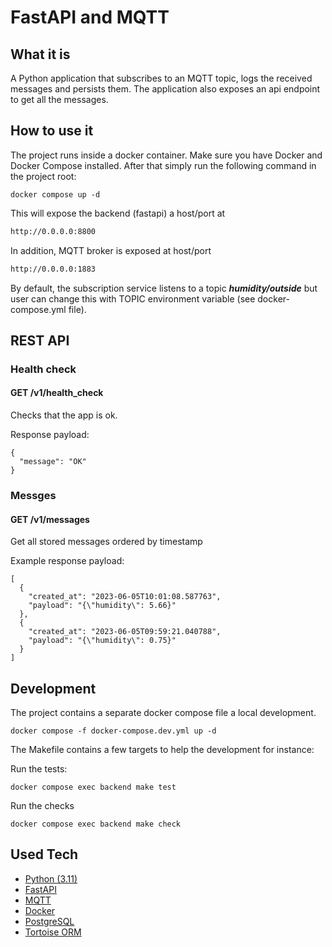 # FastAPI and MQTT

## What it is

A Python application that subscribes to an MQTT topic, logs the received messages and persists them. The application
also exposes an api endpoint to get all the messages.

## How to use it

The project runs inside a docker container.
Make sure you have Docker and Docker Compose installed. After that simply run
the following command in the project root:

```
docker compose up -d
```

This will expose the backend (fastapi) a host/port at

```bash
http://0.0.0.0:8800
```

In addition, MQTT broker is exposed at host/port

```bash
http://0.0.0.0:1883
```

By default, the subscription service listens to a topic ***humidity/outside*** but user can
change this with TOPIC environment variable (see docker-compose.yml file).

## REST API

### Health check

#### GET /v1/health_check

Checks that the app is ok.

Response payload:

```
{
  "message": "OK"
}
```

### Messges

#### GET /v1/messages

Get all stored messages ordered by timestamp

Example response payload:

```
[
  {
    "created_at": "2023-06-05T10:01:08.587763",
    "payload": "{\"humidity\": 5.66}"
  },
  {
    "created_at": "2023-06-05T09:59:21.040788",
    "payload": "{\"humidity\": 0.75}"
  }
]
```

## Development

The project contains a separate docker compose file a local development.

```
docker compose -f docker-compose.dev.yml up -d
```

The Makefile contains a few targets to help the development for instance:

Run the tests:

```
docker compose exec backend make test
```

Run the checks

```
docker compose exec backend make check
```

## Used Tech

- [Python (3.11)](https://www.python.org/)
- [FastAPI](https://fastapi.tiangolo.com/)
- [MQTT](https://mqtt.org/)
- [Docker](https://www.docker.com/)
- [PostgreSQL](https://www.postgresql.org/)
- [Tortoise ORM](https://tortoise.github.io/)


